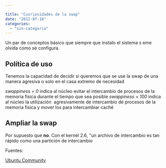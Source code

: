 ```yaml
---

title: "Cusriosidades de la swap"
date: "2012-07-18"
categories: 
  - "sin-categoria"
---
```


Un par de conceptos básico que siempre que instalo el sistema s eme olvida como se configura.

## Política de uso

Tenemos la capacidad de decidir si queremos que se use la swap de una manera agresiva o solo en el casa extremo de necesidad

_swappiness = 0_ indica al núcleo evitar el intercambio de procesos de la memoria física durante el tiempo que sea posible _swappiness = 100_ indica al núcleo la utilización  agresivamente de intercambio de procesos de la memoria física y mover los para intercambiar caché

## Ampliar la swap

Por supuesto que **no**. Con el kernel 2.6, "un archivo de intercambio es tan rápido como una partición de intercambio

Fuentes:

[Ubuntu Community](https://help.ubuntu.com/community/SwapFaq#What%20is%20swappiness%20and%20how%20do%20I%20change%20it?)
